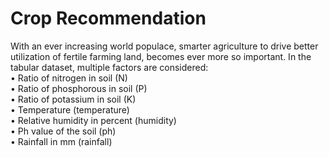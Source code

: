 # Crop Recommendation
With an ever increasing world populace, smarter agriculture to drive better
utilization of fertile farming land, becomes ever more so important. In the tabular dataset, multiple factors are considered:  
• Ratio of nitrogen in soil (N)  
• Ratio of phosphorous in soil (P)  
• Ratio of potassium in soil (K)  
• Temperature (temperature)  
• Relative humidity in percent (humidity)  
• Ph value of the soil (ph)   
• Rainfall in mm (rainfall)   
